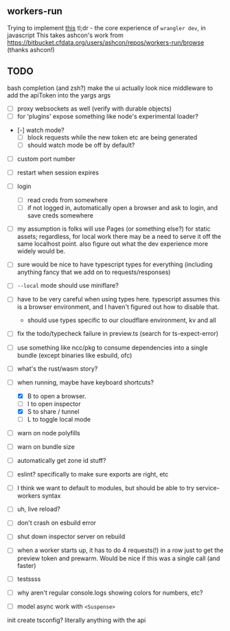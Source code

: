 ## workers-run

Trying to implement [this](https://wiki.cfops.it/pages/viewpage.action?pageId=363504565) tl;dr - the core experience of `wrangler dev`, in javascript
This takes ashcon's work from https://bitbucket.cfdata.org/users/ashcon/repos/workers-run/browse (thanks ashcon!)

## TODO

bash completion (and zsh?)
make the ui actually look nice
middleware to add the apiToken into the yargs args

- [ ] proxy websockets as well (verify with durable objects)
- [ ] for 'plugins' expose something like node's experimental loader?
- [-] watch mode?
  - [ ] block requests while the new token etc are being generated
  - [ ] should watch mode be off by default?
- [ ] custom port number
- [ ] restart when session expires
- [ ] login

  - [ ] read creds from somewhere
  - [ ] if not logged in, automatically open a browser and ask to login, and save creds somewhere

- [ ] my assumption is folks will use Pages (or something else?) for static assets; regardless, for local work there may be a need to serve it off the same localhost point. also figure out what the dev experience more widely would be.
- [ ] sure would be nice to have typescript types for everything (including anything fancy that we add on to requests/responses)
- [ ] `--local` mode should use miniflare?

- [ ] have to be very careful when using types here. typescript assumes this is a browser environment, and I haven't figured out how to disable that.
  - should use types specific to our cloudflare environment, kv and all
- [ ] fix the todo/typecheck failure in preview.ts (search for ts-expect-error)
- [ ] use something like ncc/pkg to consume dependencies into a single bundle (except binaries like esbuild, ofc)
- [ ] what's the rust/wasm story?
- [ ] when running, maybe have keyboard shortcuts?
  - [x] B to open a browser.
  - [ ] I to open inspector
  - [x] S to share / tunnel
  - [ ] L to toggle local mode
- [ ] warn on node polyfills
- [ ] warn on bundle size
- [ ] automatically get zone id stuff?
- [ ] eslint? specifically to make sure exports are right, etc
- [ ] I think we want to default to modules, but should be able to try service-workers syntax
- [ ] uh, live reload?
- [ ] don't crash on esbuild error
- [ ] shut down inspector server on rebuild
- [ ] when a worker starts up, it has to do 4 requests(!) in a row just to get the preview token and prewarm. Would be nice if this was a single call (and faster)
- [ ] testssss
- [ ] why aren't regular console.logs showing colors for numbers, etc?
- [ ] model async work with `<Suspense>`

init
create
tsconfig?
literally anything with the api
